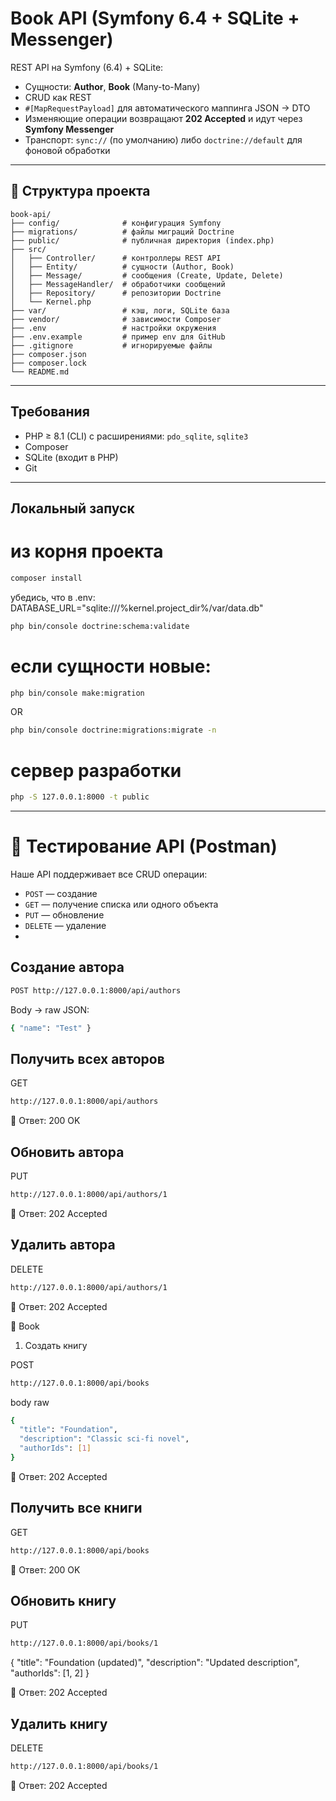 #  Book API (Symfony 6.4 + SQLite + Messenger)

REST API на Symfony (6.4) + SQLite:
- Сущности: **Author**, **Book** (Many-to-Many)
- CRUD как REST
- `#[MapRequestPayload]` для автоматического маппинга JSON → DTO
- Изменяющие операции возвращают **202 Accepted** и идут через **Symfony Messenger**
- Транспорт: `sync://` (по умолчанию) либо `doctrine://default` для фоновой обработки

---

## 📂 Структура проекта

```text
book-api/
├── config/              # конфигурация Symfony
├── migrations/          # файлы миграций Doctrine
├── public/              # публичная директория (index.php)
├── src/
│   ├── Controller/      # контроллеры REST API
│   ├── Entity/          # сущности (Author, Book)
│   ├── Message/         # сообщения (Create, Update, Delete)
│   ├── MessageHandler/  # обработчики сообщений
│   ├── Repository/      # репозитории Doctrine
│   └── Kernel.php
├── var/                 # кэш, логи, SQLite база
├── vendor/              # зависимости Composer
├── .env                 # настройки окружения
├── .env.example         # пример env для GitHub
├── .gitignore           # игнорируемые файлы
├── composer.json
├── composer.lock
└── README.md
```
---

##  Требования
- PHP ≥ 8.1 (CLI) c расширениями: `pdo_sqlite`, `sqlite3`
- Composer
- SQLite (входит в PHP)
- Git

---

##  Локальный запуск
# из корня проекта
```bash
composer install
```
убедись, что в .env:
DATABASE_URL="sqlite:///%kernel.project_dir%/var/data.db"
```bash
php bin/console doctrine:schema:validate
```
# если сущности новые:
```bash
php bin/console make:migration
```
 OR
```bash
php bin/console doctrine:migrations:migrate -n
```
# сервер разработки
```bash
php -S 127.0.0.1:8000 -t public
```

---

# 🧪 Тестирование API (Postman)
Наше API поддерживает все CRUD операции:  
- `POST` — создание  
- `GET` — получение списка или одного объекта  
- `PUT` — обновление  
- `DELETE` — удаление
- 
## Создание автора
```bash
POST http://127.0.0.1:8000/api/authors
```
Body → raw JSON:
```bash
{ "name": "Test" }
```

## Получить всех авторов
GET 
```bash 
http://127.0.0.1:8000/api/authors
```
📌 Ответ: 200 OK


## Обновить автора

PUT
```bash
http://127.0.0.1:8000/api/authors/1
 ```


📌 Ответ: 202 Accepted

## Удалить автора

DELETE
```bash 
http://127.0.0.1:8000/api/authors/1
``` 
📌 Ответ: 202 Accepted

🔹 Book
1. Создать книгу

POST 
```bash
http://127.0.0.1:8000/api/books
```
body raw 
```bash
{
  "title": "Foundation",
  "description": "Classic sci-fi novel",
  "authorIds": [1]
}
```


📌 Ответ: 202 Accepted

## Получить все книги

GET 
```bash 
http://127.0.0.1:8000/api/books
```
📌 Ответ: 200 OK

## Обновить книгу

PUT
```bash
http://127.0.0.1:8000/api/books/1
 ```

{
  "title": "Foundation (updated)",
  "description": "Updated description",
  "authorIds": [1, 2]
}


📌 Ответ: 202 Accepted

## Удалить книгу

DELETE 
```bash 
http://127.0.0.1:8000/api/books/1
```
📌 Ответ: 202 Accepted



